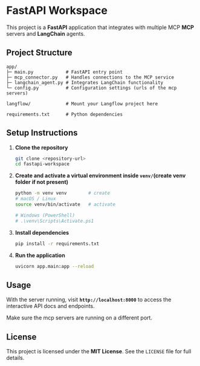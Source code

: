 # FastAPI Workspace

This project is a **FastAPI** application that integrates with multiple MCP **MCP** servers and **LangChain** agents.

## Project Structure

```text
app/
├─ main.py            # FastAPI entry point
├─ mcp_connector.py   # Handles connections to the MCP service
├─ langchain_agent.py # Integrates LangChain functionality
└─ config.py          # Configuration settings (urls of the mcp servers)

langflow/             # Mount your Langflow project here

requirements.txt      # Python dependencies
```

## Setup Instructions

1. **Clone the repository**

   ```bash
   git clone <repository-url>
   cd fastapi-workspace
   ```

2. **Create and activate a virtual environment inside `venv/`(create venv folder if not present)**

   ```bash
   python -m venv venv        # create
   # macOS / Linux
   source venv/bin/activate   # activate

   # Windows (PowerShell)
   # .\venv\Scripts\Activate.ps1
   ```

3. **Install dependencies**

   ```bash
   pip install -r requirements.txt
   ```

4. **Run the application**

   ```bash
   uvicorn app.main:app --reload
   ```

## Usage

With the server running, visit **`http://localhost:8000`** to access the interactive API docs and endpoints.

Make sure the mcp servers are running on a different port.

## License

This project is licensed under the **MIT License**. See the `LICENSE` file for full details.
